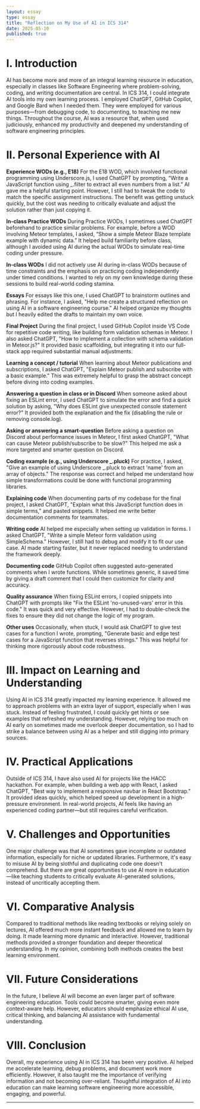 ```yaml
---
layout: essay
type: essay
title: "Reflection on My Use of AI in ICS 314"
date: 2025-05-10
published: true
---
```


# I. Introduction

AI has become more and more of an integral learning resource in education, especially in classes like Software Engineering where problem-solving, coding, and writing documentation are central. In ICS 314, I could integrate AI tools into my own learning process. I employed ChatGPT, GitHub Copilot, and Google Bard when I needed them. They were employed for various purposes—from debugging code, to documenting, to teaching me new things. Throughout the course, AI was a resource that, when used judiciously, enhanced my productivity and deepened my understanding of software engineering principles.


# II. Personal Experience with AI

**Experience WODs (e.g., E18)** 
For the E18 WOD, which involved functional programming using Underscore.js, I used ChatGPT by prompting, “Write a JavaScript function using _.filter to extract all even numbers from a list.” AI gave me a helpful starting point. However, I still had to tweak the code to match the specific assignment instructions. The benefit was getting unstuck quickly, but the cost was needing to critically evaluate and adjust the solution rather than just copying it.

**In-class Practice WODs** 
During Practice WODs, I sometimes used ChatGPT beforehand to practice similar problems. For example, before a WOD involving Meteor templates, I asked, “Show a simple Meteor Blaze template example with dynamic data.” It helped build familiarity before class, although I avoided using AI during the actual WODs to simulate real-time coding under pressure.

**In-class WODs** 
I did not actively use AI during in-class WODs because of time constraints and the emphasis on practicing coding independently under timed conditions. I wanted to rely on my own knowledge during these sessions to build real-world coding stamina.

**Essays** 
For essays like this one, I used ChatGPT to brainstorm outlines and phrasing. For instance, I asked, "Help me create a structured reflection on using AI in a software engineering course." AI helped organize my thoughts but I heavily edited the drafts to maintain my own voice.

**Final Project** 
During the final project, I used GitHub Copilot inside VS Code for repetitive code writing, like building form validation schemas in Meteor. I also asked ChatGPT, "How to implement a collection with schema validation in Meteor.js?" It provided basic scaffolding, but integrating it into our full-stack app required substantial manual adjustments.

**Learning a concept / tutorial** 
When learning about Meteor publications and subscriptions, I asked ChatGPT, "Explain Meteor publish and subscribe with a basic example." This was extremely helpful to grasp the abstract concept before diving into coding examples.

**Answering a question in class or in Discord** 
When someone asked about fixing an ESLint error, I used ChatGPT to simulate the error and find a quick solution by asking, "Why does ESLint give unexpected console statement error?" It provided both the explanation and the fix (disabling the rule or removing console.log).

**Asking or answering a smart-question** 
Before asking a question on Discord about performance issues in Meteor, I first asked ChatGPT, "What can cause Meteor publish/subscribe to be slow?" This helped me ask a more targeted and smarter question on Discord.

**Coding example (e.g., using Underscore _.pluck)** 
For practice, I asked, "Give an example of using Underscore _.pluck to extract 'name' from an array of objects." The response was correct and helped me understand how simple transformations could be done with functional programming libraries.

**Explaining code** 
When documenting parts of my codebase for the final project, I asked ChatGPT, "Explain what this JavaScript function does in simple terms," and pasted snippets. It helped me write better documentation comments for teammates.

**Writing code** 
AI helped me especially when setting up validation in forms. I asked ChatGPT, "Write a simple Meteor form validation using SimpleSchema." However, I still had to debug and modify it to fit our use case. AI made starting faster, but it never replaced needing to understand the framework deeply.

**Documenting code** 
GitHub Copilot often suggested auto-generated comments when I wrote functions. While sometimes generic, it saved time by giving a draft comment that I could then customize for clarity and accuracy.

**Quality assurance** 
When fixing ESLint errors, I copied snippets into ChatGPT with prompts like "Fix the ESLint 'no-unused-vars' error in this code." It was quick and very effective. However, I had to double-check the fixes to ensure they did not change the logic of my program.

**Other uses** 
Occasionally, when stuck, I would ask ChatGPT to give test cases for a function I wrote, prompting, "Generate basic and edge test cases for a JavaScript function that reverses strings." This was helpful for thinking more rigorously about code robustness.

# III. Impact on Learning and Understanding

Using AI in ICS 314 greatly impacted my learning experience. It allowed me to approach problems with an extra layer of support, especially when I was stuck. Instead of feeling frustrated, I could quickly get hints or see examples that refreshed my understanding. However, relying too much on AI early on sometimes made me overlook deeper documentation, so I had to strike a balance between using AI as a helper and still digging into primary sources.

# IV. Practical Applications

Outside of ICS 314, I have also used AI for projects like the HACC hackathon. For example, when building a web app with React, I asked ChatGPT, "Best way to implement a responsive navbar in React Bootstrap." It provided ideas quickly, which helped speed up development in a high-pressure environment. In real-world projects, AI feels like having an experienced coding partner—but still requires careful verification.

# V. Challenges and Opportunities

One major challenge was that AI sometimes gave incomplete or outdated information, especially for niche or updated libraries. Furthermore, it's easy to misuse AI by being slothful and duplicating code one doesn't comprehend. But there are great opportunities to use AI more in education—like teaching students to critically evaluate AI-generated solutions, instead of uncritically accepting them.

# VI. Comparative Analysis

Compared to traditional methods like reading textbooks or relying solely on lectures, AI offered much more instant feedback and allowed me to learn by doing. It made learning more dynamic and interactive. However, traditional methods provided a stronger foundation and deeper theoretical understanding. In my opinion, combining both methods creates the best learning environment.

# VII. Future Considerations

In the future, I believe AI will become an even larger part of software engineering education. Tools could become smarter, giving even more context-aware help. However, educators should emphasize ethical AI use, critical thinking, and balancing AI assistance with fundamental understanding.

# VIII. Conclusion

Overall, my experience using AI in ICS 314 has been very positive. AI helped me accelerate learning, debug problems, and document work more efficiently. However, it also taught me the importance of verifying information and not becoming over-reliant. Thoughtful integration of AI into education can make learning software engineering more accessible, engaging, and powerful.

---
